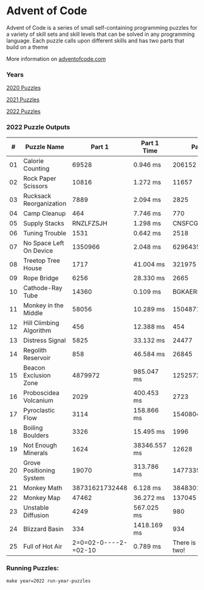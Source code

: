 <p><img alt="" src="https://img.shields.io/badge/day%20-22-red" /> <img alt="" src="https://img.shields.io/badge/days%20completed-17-important" /> <img alt="" src="https://img.shields.io/badge/stars%20-34-success" /></p>
<h1>Advent of Code</h1>
<p>Advent of Code is a series of small self-containing programming puzzles for a variety of skill sets and skill levels that can be solved in any programming language. Each puzzle calls upon different skills and has two parts that build on a theme</p>
<p>More information on <a href="http://adventofcode.com/">adventofcode.com</a></p>
<h3>Years</h3>
<p><a href="./src/years/2020">2020 Puzzles</a>&nbsp;&nbsp;&nbsp;<img alt="" src="https://img.shields.io/badge/days%20completed-25-informational"/> <img alt="" src="https://img.shields.io/badge/stars%20-50-informational" /></p>
<p><a href="./src/years/2021">2021 Puzzles</a>&nbsp;&nbsp;&nbsp;<img alt="" src="https://img.shields.io/badge/days%20completed-25-informational"/> <img alt="" src="https://img.shields.io/badge/stars%20-50-informational" /></p>
<p><a href="./src/years/2022">2022 Puzzles</a>&nbsp;&nbsp;&nbsp;<img alt="" src="https://img.shields.io/badge/days%20completed-25-informational"/> <img alt="" src="https://img.shields.io/badge/stars%20-50-informational" /></p>
<h3>2022 Puzzle Outputs</h3>
<table>

<thead>

<tr><th>#  </th><th>Puzzle Name             </th><th>Part 1              </th><th>Part 1 Time  </th><th>Part 2               </th><th>Part 2 Time  </th><th>Tests  </th><th>Tests Time   </th></tr>

</thead>

<tbody>

<tr><td>01 </td><td>Calorie Counting        </td><td>69528               </td><td>0.946 ms     </td><td>206152               </td><td>0.945 ms     </td><td>2      </td><td>2.090 ms     </td></tr>

<tr><td>02 </td><td>Rock Paper Scissors     </td><td>10816               </td><td>1.272 ms     </td><td>11657                </td><td>1.847 ms     </td><td>2      </td><td>4.070 ms     </td></tr>

<tr><td>03 </td><td>Rucksack Reorganization </td><td>7889                </td><td>2.094 ms     </td><td>2825                 </td><td>2.424 ms     </td><td>2      </td><td>4.378 ms     </td></tr>

<tr><td>04 </td><td>Camp Cleanup            </td><td>464                 </td><td>7.746 ms     </td><td>770                  </td><td>8.586 ms     </td><td>2      </td><td>29.443 ms    </td></tr>

<tr><td>05 </td><td>Supply Stacks           </td><td>RNZLFZSJH           </td><td>1.298 ms     </td><td>CNSFCGJSM            </td><td>1.281 ms     </td><td>2      </td><td>2.882 ms     </td></tr>

<tr><td>06 </td><td>Tuning Trouble          </td><td>1531                </td><td>0.642 ms     </td><td>2518                 </td><td>1.947 ms     </td><td>6      </td><td>2.618 ms     </td></tr>

<tr><td>07 </td><td>No Space Left On Device </td><td>1350966             </td><td>2.048 ms     </td><td>6296435              </td><td>2.065 ms     </td><td>2      </td><td>4.294 ms     </td></tr>

<tr><td>08 </td><td>Treetop Tree House      </td><td>1717                </td><td>41.004 ms    </td><td>321975               </td><td>46.256 ms    </td><td>2      </td><td>104.303 ms   </td></tr>

<tr><td>09 </td><td>Rope Bridge             </td><td>6256                </td><td>28.330 ms    </td><td>2665                 </td><td>104.096 ms   </td><td>3      </td><td>169.720 ms   </td></tr>

<tr><td>10 </td><td>Cathode-Ray Tube        </td><td>14360               </td><td>0.109 ms     </td><td>BGKAEREZ             </td><td>0.074 ms     </td><td>2      </td><td>0.314 ms     </td></tr>

<tr><td>11 </td><td>Monkey in the Middle    </td><td>58056               </td><td>10.289 ms    </td><td>15048718170          </td><td>5612.750 ms  </td><td>2      </td><td>7486.833 ms  </td></tr>

<tr><td>12 </td><td>Hill Climbing Algorithm </td><td>456                 </td><td>12.388 ms    </td><td>454                  </td><td>2205.034 ms  </td><td>2      </td><td>2096.205 ms  </td></tr>

<tr><td>13 </td><td>Distress Signal         </td><td>5825                </td><td>33.132 ms    </td><td>24477                </td><td>28.614 ms    </td><td>2      </td><td>54.522 ms    </td></tr>

<tr><td>14 </td><td>Regolith Reservoir      </td><td>858                 </td><td>46.584 ms    </td><td>26845                </td><td>1468.928 ms  </td><td>2      </td><td>1719.681 ms  </td></tr>

<tr><td>15 </td><td>Beacon Exclusion Zone   </td><td>4879972             </td><td>985.047 ms   </td><td>12525726647448       </td><td>107.899 ms   </td><td>2      </td><td>1951.472 ms  </td></tr>

<tr><td>16 </td><td>Proboscidea Volcanium   </td><td>2029                </td><td>400.453 ms   </td><td>2723                 </td><td>277280.351 ms</td><td>2      </td><td>264018.851 ms</td></tr>

<tr><td>17 </td><td>Pyroclastic Flow        </td><td>3114                </td><td>158.866 ms   </td><td>1540804597682        </td><td>212.318 ms   </td><td>2      </td><td>455.010 ms   </td></tr>

<tr><td>18 </td><td>Boiling Boulders        </td><td>3326                </td><td>15.495 ms    </td><td>1996                 </td><td>168.274 ms   </td><td>2      </td><td>108.581 ms   </td></tr>

<tr><td>19 </td><td>Not Enough Minerals     </td><td>1624                </td><td>38346.557 ms </td><td>12628                </td><td>65952.317 ms </td><td>2      </td><td>243700.334 ms</td></tr>

<tr><td>20 </td><td>Grove Positioning System</td><td>19070               </td><td>313.786 ms   </td><td>14773357352059       </td><td>5584.592 ms  </td><td>2      </td><td>5896.364 ms  </td></tr>

<tr><td>21 </td><td>Monkey Math             </td><td>38731621732448      </td><td>6.128 ms     </td><td>3848301405790        </td><td>25.260 ms    </td><td>2      </td><td>52.293 ms    </td></tr>

<tr><td>22 </td><td>Monkey Map              </td><td>47462               </td><td>36.272 ms    </td><td>137045               </td><td>153.946 ms   </td><td>2      </td><td>207.919 ms   </td></tr>

<tr><td>23 </td><td>Unstable Diffusion      </td><td>4249                </td><td>567.025 ms   </td><td>980                  </td><td>31566.906 ms </td><td>3      </td><td>36143.973 ms </td></tr>

<tr><td>24 </td><td>Blizzard Basin          </td><td>334                 </td><td>1418.169 ms  </td><td>934                  </td><td>3987.176 ms  </td><td>3      </td><td>5418.841 ms  </td></tr>

<tr><td>25 </td><td>Full of Hot Air         </td><td>2=0=02-0----2-=02-10</td><td>0.789 ms     </td><td>There is no part two!</td><td>0.060 ms     </td><td>2      </td><td>0.513 ms     </td></tr>

</tbody>

</table>

<h3>Running Puzzles:</h3>
<p><code>make year=2022 run-year-puzzles</code></p>